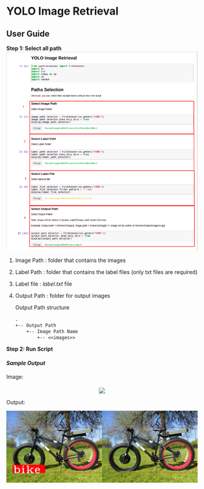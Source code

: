 # YOLO Image Retrieval

## User Guide


**Step 1: Select all path**
![](../metadata/10.png)
1. Image Path : folder that contains the images
2. Label Path : folder that contains the label files (only txt files are required)
3. Label file : *label.txt* file
4. Output Path : folder for output images

   Output Path structure

    ```
    .
    +-- Output Path
        +-- Image Path Name
            +-- <<images>>    
    ```

**Step 2: Run Script**

#### *Sample Output*

Image:

<p align="center">
  <img align="middle" src="../metadata/08.png" width="450"/>
</p>

Output:

![](../metadata/07.png)
